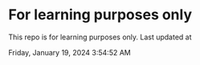 # For learning purposes only
This repo is for learning purposes only.
Last updated at

Friday, January 19, 2024 3:54:52 AM

